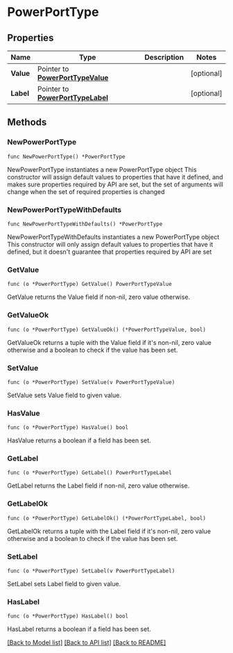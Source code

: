 # PowerPortType

## Properties

Name | Type | Description | Notes
------------ | ------------- | ------------- | -------------
**Value** | Pointer to [**PowerPortTypeValue**](PowerPortTypeValue.md) |  | [optional] 
**Label** | Pointer to [**PowerPortTypeLabel**](PowerPortTypeLabel.md) |  | [optional] 

## Methods

### NewPowerPortType

`func NewPowerPortType() *PowerPortType`

NewPowerPortType instantiates a new PowerPortType object
This constructor will assign default values to properties that have it defined,
and makes sure properties required by API are set, but the set of arguments
will change when the set of required properties is changed

### NewPowerPortTypeWithDefaults

`func NewPowerPortTypeWithDefaults() *PowerPortType`

NewPowerPortTypeWithDefaults instantiates a new PowerPortType object
This constructor will only assign default values to properties that have it defined,
but it doesn't guarantee that properties required by API are set

### GetValue

`func (o *PowerPortType) GetValue() PowerPortTypeValue`

GetValue returns the Value field if non-nil, zero value otherwise.

### GetValueOk

`func (o *PowerPortType) GetValueOk() (*PowerPortTypeValue, bool)`

GetValueOk returns a tuple with the Value field if it's non-nil, zero value otherwise
and a boolean to check if the value has been set.

### SetValue

`func (o *PowerPortType) SetValue(v PowerPortTypeValue)`

SetValue sets Value field to given value.

### HasValue

`func (o *PowerPortType) HasValue() bool`

HasValue returns a boolean if a field has been set.

### GetLabel

`func (o *PowerPortType) GetLabel() PowerPortTypeLabel`

GetLabel returns the Label field if non-nil, zero value otherwise.

### GetLabelOk

`func (o *PowerPortType) GetLabelOk() (*PowerPortTypeLabel, bool)`

GetLabelOk returns a tuple with the Label field if it's non-nil, zero value otherwise
and a boolean to check if the value has been set.

### SetLabel

`func (o *PowerPortType) SetLabel(v PowerPortTypeLabel)`

SetLabel sets Label field to given value.

### HasLabel

`func (o *PowerPortType) HasLabel() bool`

HasLabel returns a boolean if a field has been set.


[[Back to Model list]](../README.md#documentation-for-models) [[Back to API list]](../README.md#documentation-for-api-endpoints) [[Back to README]](../README.md)


